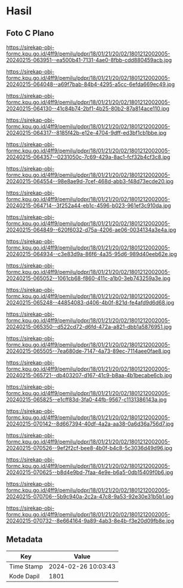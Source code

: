 # Hasil

## Foto C Plano

https://sirekap-obj-formc.kpu.go.id/4ff9/pemilu/pdpr/18/01/21/20/02/1801212002005-20240215-063951--ea500b41-7131-4ae0-8fbb-cdd880459acb.jpg

https://sirekap-obj-formc.kpu.go.id/4ff9/pemilu/pdpr/18/01/21/20/02/1801212002005-20240215-064048--a69f7bab-84b4-4295-a5cc-6efda669ec49.jpg

https://sirekap-obj-formc.kpu.go.id/4ff9/pemilu/pdpr/18/01/21/20/02/1801212002005-20240215-064130--41c84b74-2bf1-4b25-80b2-87a814ace110.jpg

https://sirekap-obj-formc.kpu.go.id/4ff9/pemilu/pdpr/18/01/21/20/02/1801212002005-20240215-064317--8185f42b-e12e-4704-9dff-ed3bf1cb1bbe.jpg

https://sirekap-obj-formc.kpu.go.id/4ff9/pemilu/pdpr/18/01/21/20/02/1801212002005-20240215-064357--0231050c-7c69-429a-8ac1-fcf32b4cf3c8.jpg

https://sirekap-obj-formc.kpu.go.id/4ff9/pemilu/pdpr/18/01/21/20/02/1801212002005-20240215-064554--98e8ae9d-7cef-468d-abb3-f48d73ecde20.jpg

https://sirekap-obj-formc.kpu.go.id/4ff9/pemilu/pdpr/18/01/21/20/02/1801212002005-20240215-064714--3f252a44-eb1c-4596-b023-961ef3c910da.jpg

https://sirekap-obj-formc.kpu.go.id/4ff9/pemilu/pdpr/18/01/21/20/02/1801212002005-20240215-064849--620f6032-d75a-4206-ae06-0034134a3e4a.jpg

https://sirekap-obj-formc.kpu.go.id/4ff9/pemilu/pdpr/18/01/21/20/02/1801212002005-20240215-064934--c3e83d9a-86f6-4a35-95d6-989d40eeb62e.jpg

https://sirekap-obj-formc.kpu.go.id/4ff9/pemilu/pdpr/18/01/21/20/02/1801212002005-20240215-065052--1061cb68-f860-411c-a1b0-3eb743259a3e.jpg

https://sirekap-obj-formc.kpu.go.id/4ff9/pemilu/pdpr/18/01/21/20/02/1801212002005-20240215-065248--44854083-d406-4b0f-821d-fe4afd9d6d68.jpg

https://sirekap-obj-formc.kpu.go.id/4ff9/pemilu/pdpr/18/01/21/20/02/1801212002005-20240215-065350--d522cd72-d6fd-472a-a821-dbb1a5876951.jpg

https://sirekap-obj-formc.kpu.go.id/4ff9/pemilu/pdpr/18/01/21/20/02/1801212002005-20240215-065505--7ea680de-7147-4a73-89ec-7114aee0fae8.jpg

https://sirekap-obj-formc.kpu.go.id/4ff9/pemilu/pdpr/18/01/21/20/02/1801212002005-20240215-065721--db403207-d167-41c9-b8aa-4b1becabe6cb.jpg

https://sirekap-obj-formc.kpu.go.id/4ff9/pemilu/pdpr/18/01/21/20/02/1801212002005-20240215-065825--e1cff83d-3fa0-44fb-9567-c1131386143a.jpg

https://sirekap-obj-formc.kpu.go.id/4ff9/pemilu/pdpr/18/01/21/20/02/1801212002005-20240215-070142--8d667394-40df-4a2a-aa38-0a6d36a756d7.jpg

https://sirekap-obj-formc.kpu.go.id/4ff9/pemilu/pdpr/18/01/21/20/02/1801212002005-20240215-070526--9ef2f2cf-bee8-4b0f-b4c8-5c3036d49d96.jpg

https://sirekap-obj-formc.kpu.go.id/4ff9/pemilu/pdpr/18/01/21/20/02/1801212002005-20240215-070625--b8d4e9bd-7faa-4e9e-b6a5-0db15409f0b6.jpg

https://sirekap-obj-formc.kpu.go.id/4ff9/pemilu/pdpr/18/01/21/20/02/1801212002005-20240215-070706--5b9c940a-2c2a-47c8-9a53-92e30e31b5b1.jpg

https://sirekap-obj-formc.kpu.go.id/4ff9/pemilu/pdpr/18/01/21/20/02/1801212002005-20240215-070732--8e664164-9a89-4ab3-8e4b-f3e20d09fb8e.jpg


## Metadata

| Key        | Value               |
| ---------- | ------------------- |
| Time Stamp | 2024-02-26 10:03:43 |
| Kode Dapil | 1801                |



